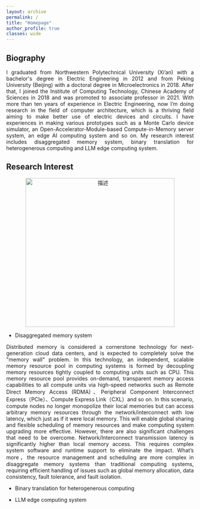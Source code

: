 ```yaml
---
layout: archive
permalink: /
title: "Homepage"
author_profile: true
classes: wide
---
```


## Biography
<p style="text-align: justify;">I graduated from Northwestern Polytechnical University (Xi’an) with a bachelor's degree in Electric Engineering in 2012 and from Peking University (Beijing) with a doctoral degree in Microelectronics in 2018. After that, I joined the Institute of Computing Technology, Chinese Academy of Sciences in 2018 and was promoted to associate professor in 2021. With more than ten years of experience in Electric Engineering, now I’m doing research in the field of computer architecture, which is a thriving field aiming to make better use of electric devices and circuits. I have experiences in making various prototypes such as a Monte Carlo device simulator, an Open-Accelerator-Module-based Compute-in-Memory server system, an edge AI computing system and so on. My research interest includes disaggregated memory system, binary translation for heterogenerous computing and LLM edge computing system.</p>

## Research Interest
<div align="center">
  <img src="https://yinlongsan.github.io/images/ResearchInterest.jpg" alt="描述" width="400">
</div>
  
- Disaggregated memory system
<p style="text-align: justify;">Distributed memory is considered a cornerstone technology for next-generation cloud data centers, and is expected to completely solve the "memory wall" problem. In this technology, an independent, scalable memory resource pool in computing systems is formed by decoupling memory resources tightly coupled to computing units such as CPU. This memory resource pool provides on-demand, transparent memory access capabilities to all compute units via high-speed networks such as Remote Direct Memory Access (RDMA)、Peripheral Component Interconnect Express（PCIe）、Compute Express Link（CXL）and so on. In this scenario, compute nodes no longer monopolize their local memories but can access arbitrary memory resources through the network/interconnect with low latency, which just as if it were local memory. This will enable global sharing and flexible scheduling of memory resources and make computing system upgrading more effective. However, there are also significant challenges that need to be overcome. Network/Interconnect transmission latency is significantly higher than local memory access. This requires complex system software and runtime support to eliminate the impact. What’s more，the resource management and scheduling are more complex in disaggregate memory systems than traditional computing systems, requiring efficient handling of issues such as global memory allocation, data consistency, fault tolerance, and fault isolation.</p>

- Binary translation for heterogenerous computing

- LLM edge computing system
